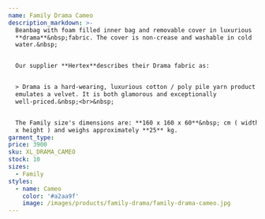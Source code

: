 ```yaml
---
name: Family Drama Cameo
description_markdown: >-
  Beanbag with foam filled inner bag and removable cover in luxurious
  **drama**&nbsp;fabric. The cover is non-crease and washable in cold
  water.&nbsp;


  Our supplier **Hertex**describes their Drama fabric as:


  > Drama is a hard-wearing, luxurious cotton / poly pile yarn product that
  emulates a velvet. It is both glamorous and exceptionally
  well-priced.&nbsp;<br>&nbsp;


  The Family size's dimensions are: **160 x 160 x 60**&nbsp; cm ( width x depth
  x height ) and weighs approximately **25** kg.
garment_type:
price: 3900
sku: XL_DRAMA_CAMEO
stock: 10
sizes:
  - Family
styles:
  - name: Cameo
    color: '#a2aa9f'
    image: /images/products/family-drama/family-drama-cameo.jpg
---
```

